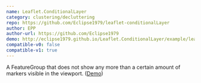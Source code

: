 ```yaml
---
name: Leaflet.ConditionalLayer
category: clustering/decluttering
repo: https://github.com/Eclipse1979/leaflet-conditionalLayer
author: EPP
author-url: https://github.com/Eclipse1979
demo: http://eclipse1979.github.io/Leaflet.ConditionalLayer/example/leaflet-conditionalLayer2.html
compatible-v0: false
compatible-v1: true
---
```


A FeatureGroup that does not show any more than a certain amount of markers visible in the viewport. (<a href="http://eclipse1979.github.io/Leaflet.ConditionalLayer/example/leaflet-conditionalLayer2.html">Demo</a>)
